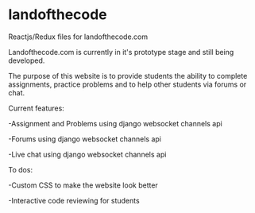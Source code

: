 # landofthecode
Reactjs/Redux files for landofthecode.com

Landofthecode.com is currently in it's prototype stage and still being developed.

The purpose of this website is to provide students the ability to complete assignments, practice problems 
and to help other students via forums or chat.

Current features:

  -Assignment and Problems using django websocket channels api
  
  -Forums using django websocket channels api
  
  -Live chat using django websocket channels api
  
To dos:

  -Custom CSS to make the website look better
  
  -Interactive code reviewing for students

